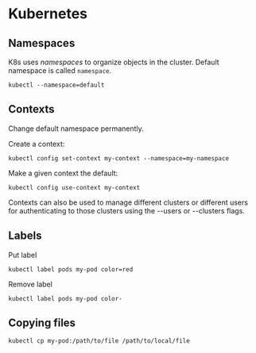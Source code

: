 # Kubernetes 

## Namespaces

K8s uses _namespaces_ to organize objects in the cluster. Default namespace is called `namespace`.

```kubectl --namespace=default```

## Contexts

Change default namespace  permanently.

Create a context:

```kubectl config set-context my-context --namespace=my-namespace```

Make a given context the default:

```kubectl config use-context my-context```

Contexts can also be used to manage different clusters or different users for authenticating to those clusters using the --users or --clusters flags.

## Labels

Put label

```kubectl label pods my-pod color=red```

Remove label

```kubectl label pods my-pod color-```

## Copying files

```kubectl cp my-pod:/path/to/file /path/to/local/file```
